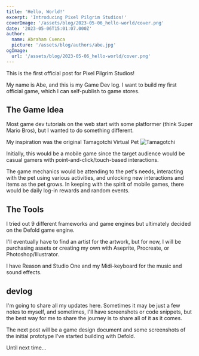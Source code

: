 ```yaml
---
title: 'Hello, World!'
excerpt: 'Introducing Pixel Pilgrim Studios!'
coverImage: '/assets/blog/2023-05-06_hello-world/cover.png'
date: '2023-05-06T15:01:07.000Z'
author:
  name: Abraham Cuenca 
  picture: '/assets/blog/authors/abe.jpg'
ogImage:
  url: '/assets/blog/2023-05-06_hello-world/cover.png'
---
```


This is the first official post for Pixel Pilgrim Studios!

My name is Abe, and this is my Game Dev log.
I want to build my first official game, which I can self-publish to game stores.

## The Game Idea
Most game dev tutorials on the web start with some platformer (think Super Mario Bros), but I wanted to do something different.

My inspiration was the original Tamagotchi Virtual Pet
![Tamagotchi](/assets/blog/2023-05-06_hello-world/tamagotchi.jpg)

Initially, this would be a mobile game since the target audience would be casual gamers with point-and-click/touch-based interactions.

The game mechanics would be attending to the pet's needs, interacting with the pet using various activities, and unlocking new interactions and items as the pet grows. In keeping with the spirit of mobile games, there would be daily log-in rewards and random events.

## The Tools
I tried out 9 different frameworks and game engines but ultimately decided on the Defold game engine.

I'll eventually have to find an artist for the artwork, but for now, I will be purchasing assets or creating my own with Aseprite, Procreate, or Photoshop/Illustrator.

I have Reason and Studio One and my Midi-keyboard for the music and sound effects.

## devlog
I'm going to share all my updates here. Sometimes it may be just a few notes to myself, and sometimes, I'll have screenshots or code snippets, but the best way for me to share the journey is to share all of it as it comes.

The next post will be a game design document and some screenshots of the initial prototype I've started building with Defold.

Until next time... 


